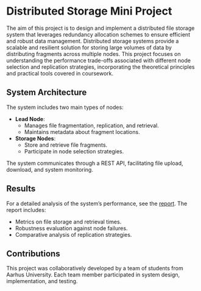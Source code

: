 # Distributed Storage Mini Project
The aim of this project is to design and implement a distributed file storage system that leverages redundancy allocation schemes to ensure efficient and robust data management. Distributed storage systems provide a scalable and resilient solution for storing large volumes of data by distributing fragments across multiple nodes. This project focuses on understanding the performance trade-offs associated with different node selection and replication strategies, incorporating the theoretical principles and practical tools covered in coursework.

## System Architecture
The system includes two main types of nodes:

- **Lead Node**:
  - Manages file fragmentation, replication, and retrieval.
  - Maintains metadata about fragment locations.
- **Storage Nodes**:
  - Store and retrieve file fragments.
  - Participate in node selection strategies.

The system communicates through a REST API, facilitating file upload, download, and system monitoring.

## Results
For a detailed analysis of the system’s performance, see the [report](report.pdf). The report includes:
* Metrics on file storage and retrieval times.
* Robustness evaluation against node failures.
* Comparative analysis of replication strategies.


## Contributions
This project was collaboratively developed by a team of students from Aarhus University. Each team member participated in system design, implementation, and testing.
